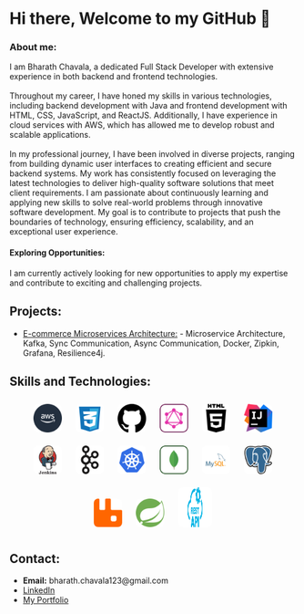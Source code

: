 <html lang="en">
  <head>
    <link rel="stylesheet" href="https://github.com/BharathChavala1/BharathChavala1/blob/main/docs/style.css" />
  </head>
  <body>
    <div>
      <h1>Hi there, Welcome to my GitHub 👋</h1>
      <h3>About me:</h3>
      <p>
        I am Bharath Chavala, a dedicated Full Stack Developer with extensive
        experience in both backend and frontend technologies.
        <br />
        <br />Throughout my career, I have honed my skills in various
        technologies, including backend development with Java and frontend
        development with HTML, CSS, JavaScript, and ReactJS. Additionally, I
        have experience in cloud services with AWS, which has allowed me to
        develop robust and scalable applications. <br /><br />In my professional
        journey, I have been involved in diverse projects, ranging from building
        dynamic user interfaces to creating efficient and secure backend
        systems. My work has consistently focused on leveraging the latest
        technologies to deliver high-quality software solutions that meet client
        requirements. I am passionate about continuously learning and applying
        new skills to solve real-world problems through innovative software
        development. My goal is to contribute to projects that push the
        boundaries of technology, ensuring efficiency, scalability, and an
        exceptional user experience.
      </p>
      <h4>Exploring Opportunities:</h4>
      <p>
        I am currently actively looking for new opportunities to apply my
        expertise and contribute to exciting and challenging projects.
      </p>
    </div>
    <div>
      <h2>Projects:</h2>
      <ul>
        <li>
          <a href="">E-commerce Microservices Architecture:</a>
          - Microservice Architecture, Kafka, Sync Communication, Async
          Communication, Docker, Zipkin, Grafana, Resilience4j.
        </li>
      </ul>
    </div>
    <div>
      <h2>Skills and Technologies:</h2>
    </div>
 <p align="center">
    <img src="./Icons/aws-icon-2048x2048-ptyrjxdo.png" height="50" width="50" style="margin: 10px; border-radius: 8px;" />
    <img src="./Icons/css-3-svgrepo-com.svg" alt="CSS3" height="50" width="50" style="margin: 10px; border-radius: 8px;" />
    <img src="./Icons/github-142-svgrepo-com.svg" alt="GitHub" height="50" width="50" style="margin: 10px; border-radius: 8px;" />
    <img src="./Icons/graphql-svgrepo-com.svg" alt="GraphQL" height="50" width="50" style="margin: 10px; border-radius: 8px;" />
    <img src="./Icons/html5-01-svgrepo-com.svg" alt="HTML5" height="50" width="50" style="margin: 10px; border-radius: 8px;" />
    <img src="./Icons/intellij-idea-svgrepo-com.svg" alt="IntelliJ IDEA" height="50" width="50" style="margin: 10px; border-radius: 8px;" />
    <img src="./Icons/jenkins-svgrepo-com.svg" alt="Jenkins" height="50" width="50" style="margin: 10px; border-radius: 8px;" />
    <img src="./Icons/kafka-icon-svgrepo-com.svg" alt="Kafka" height="50" width="50" style="margin: 10px; border-radius: 8px;" />
    <img src="./Icons/kubernetes-svgrepo-com.svg" alt="Kubernetes" height="50" width="50" style="margin: 10px; border-radius: 8px;" />
    <img src="./Icons/mongodb-svgrepo-com.svg" alt="MongoDB" height="50" width="50" style="margin: 10px; border-radius: 8px;" />
    <img src="./Icons/mysql-logo-svgrepo-com.svg" alt="MySQL" height="50" width="50" style="margin: 10px; border-radius: 8px;" />
    <img src="./Icons/postgresql-svgrepo-com.svg" alt="PostgreSQL" height="50" width="50" style="margin: 10px; border-radius: 8px;" />
    <img src="./Icons/rabbitmq-icon-svgrepo-com.svg" alt="RabbitMQ" height="50" width="50" style="margin: 10px; border-radius: 8px;" />
    <img src="./Icons/spring-svgrepo-com.svg" alt="Spring" height="50" width="50" style="margin: 10px; border-radius: 8px;" />
   <img src="./Icons/rest-api-1.svg" alt="rest-api" height="70" width="60" style="margin: 10px; border-radius: 8px;" />
<!--    <img src="./Icons/JavaScript-Logo.png" alt="Spring" height="50" width="50" style="margin: 10px; border-radius: 15px;" /> -->
<!--     <img src="./Icons/png-transparent-angularjs-typescript-javascript-vue-js-others-blue-angle-text-thumbnail.png" alt="Spring" height="50" width="50" style="margin: 10px; border-radius: 15px;" /> -->

   
   
</p>
    <div>
      <h2>Contact:</h2>
      <ul>
        <li>
          <span style="font-weight: bold">Email:</span>
          bharath.chavala123@gmail.com
        </li>
        <li><a href="https://www.linkedin.com/in/bharathchavala/">LinkedIn</a></li>
        <li><a href="https://bharathchavala1.github.io/myPortfolio/">My Portfolio</a></li>
      </ul>
    </div>
  </body>
</html>
